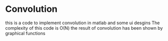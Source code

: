 # Convolution
this is a code to implement convolution in matlab and some ui desgins
The complexity of this code is O(N)
the result of convolution has been shown by graphical functions
